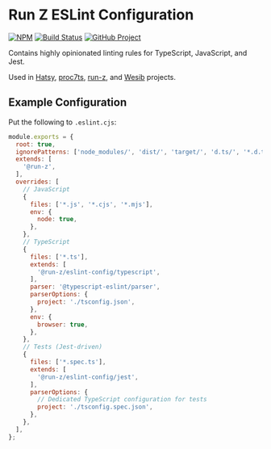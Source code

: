 Run Z ESLint Configuration
==========================

[![NPM][npm-image]][npm-url]
[![Build Status][build-status-img]][build-status-link]
[![GitHub Project][github-image]][github-url]

Contains highly opinionated linting rules for TypeScript, JavaScript, and Jest.

Used in [Hatsy], [proc7ts], [run-z], and [Wesib] projects.

[npm-image]: https://img.shields.io/npm/v/@run-z/exec-z.svg?logo=npm
[npm-url]: https://www.npmjs.com/package/@run-z/exec-z
[build-status-img]: https://github.com/run-z/eslint-config/workflows/Build/badge.svg
[build-status-link]: https://github.com/run-z/eslint-config/actions?query=workflow:Build
[github-image]: https://img.shields.io/static/v1?logo=github&label=GitHub&message=project&color=informational
[github-url]: https://github.com/run-z/exec-z

[Hatsy]: https://github.com/hatsyjs
[proc7ts]: https://github.com/proc7ts
[run-z]: https://github.com/run-z
[Wesib]: https://github.com/wesib


Example Configuration
---------------------

Put the following to `.eslint.cjs`:

```javascript
module.exports = {
  root: true,
  ignorePatterns: ['node_modules/', 'dist/', 'target/', 'd.ts/', '*.d.ts'],
  extends: [
    '@run-z',
  ],
  overrides: [
    // JavaScript
    {
      files: ['*.js', '*.cjs', '*.mjs'],
      env: {
        node: true,
      },
    },
    // TypeScript
    {
      files: ['*.ts'],
      extends: [
        '@run-z/eslint-config/typescript',
      ],
      parser: '@typescript-eslint/parser',
      parserOptions: {
        project: './tsconfig.json',
      },
      env: {
        browser: true,
      },
    },
    // Tests (Jest-driven)
    {
      files: ['*.spec.ts'],
      extends: [
        '@run-z/eslint-config/jest',
      ],
      parserOptions: {
        // Dedicated TypeScript configuration for tests
        project: './tsconfig.spec.json',
      },
    },
  ],
};
```
